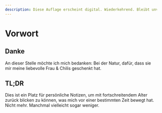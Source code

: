 ```yaml
---
description: Diese Auflage erscheint digital. Wiederkehrend. Bleibt unvollendet.
---
```


# Vorwort

## Danke

An dieser Stelle möchte ich mich bedanken: Bei der Natur, dafür, dass sie mir meine liebevolle Frau & Chilis geschenkt hat.

## TL;DR

Dies ist ein Platz für persönliche Notizen, um mit fortschreitendem Alter zurück blicken zu können, was mich vor einer bestimmten Zeit bewegt hat. Nicht mehr. Manchmal vielleicht sogar weniger.

